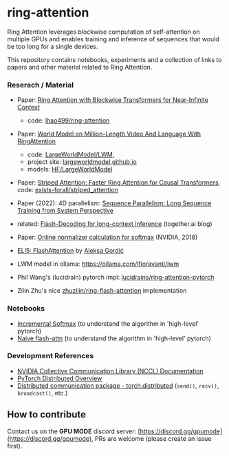 # ring-attention

Ring Attention leverages blockwise computation of self-attention on multiple GPUs and enables training and inference of sequences that would be too long for a single devices.

This repository contains notebooks, experiments and a collection of links to papers and other material related to Ring Attention.

### Reserach / Material

- Paper: [Ring Attention with Blockwise Transformers for Near-Infinite Context](https://arxiv.org/abs/2310.01889)
  - code: [lhao499/ring-attention](https://github.com/lhao499/ring-attention)
- Paper: [World Model on Million-Length Video And Language With RingAttention](https://arxiv.org/abs/2402.08268)
  - code: [LargeWorldModel/LWM](https://github.com/LargeWorldModel/LWM),
  - project site: [largeworldmodel.github.io](https://largeworldmodel.github.io/)
  - models: [HF/LargeWorldModel](https://huggingface.co/LargeWorldModel)
- Paper: [Striped Attention: Faster Ring Attention for Causal Transformers](https://arxiv.org/abs/2311.09431), code: [exists-forall/striped_attention](https://github.com/exists-forall/striped_attention)
- Paper (2022): 4D parallelism: [Sequence Parallelism: Long Sequence Training from System Perspective](https://arxiv.org/abs/2105.13120)
- related: [Flash-Decoding for long-context inference](https://www.together.ai/blog/flash-decoding-for-long-context-inference) (together.ai blog)

- Paper: [Online normalizer calculation for softmax](https://arxiv.org/abs/1805.02867) (NVIDIA, 2018)
- [ELI5: FlashAttention](https://gordicaleksa.medium.com/eli5-flash-attention-5c44017022ad) by [Aleksa Gordić](https://twitter.com/gordic_aleksa)
- LWM model in ollama: https://ollama.com/ifioravanti/lwm
- Phil Wang's (lucidrain) pytorch impl: [lucidrains/ring-attention-pytorch](https://github.com/lucidrains/ring-attention-pytorch)
- Zilin Zhu's nice [zhuzilin/ring-flash-attention](https://github.com/zhuzilin/ring-flash-attention) implementation


### Notebooks
- [Incremental Softmax](https://colab.research.google.com/drive/1PNDTLx2UYYk8XmTb9e_ZBxPx8P6eByvx?usp=sharing) (to understand the algorithm in 'high-level' pytorch)
- [Naive flash-attn](https://colab.research.google.com/drive/1X-x6PCRydNY9LZBPLA0DZh3Tj2Dyz60M?usp=sharing) (to understand the algorithm in 'high-level' pytorch)


### Development References
- [NVIDIA Collective Communication Library (NCCL) Documentation](https://docs.nvidia.com/deeplearning/nccl/user-guide/docs/index.html)
- [PyTorch Distributed Overview](https://pytorch.org/docs/stable/distributed.html)
- [Distributed communication package - torch.distributed](https://pytorch.org/docs/stable/distributed.html) (`send()`, `recv()`, `broadcast()`, etc.)

## How to contribute

Contact us on the **GPU MODE** discord server: [https://discord.gg/gpumode](https://discord.gg/gpumode), PRs are welcome (please create an issue first).
